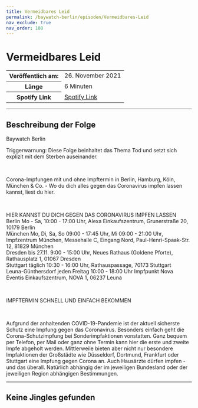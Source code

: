 ```yaml
---
title: Vermeidbares Leid
permalink: /baywatch-berlin/episoden/Vermeidbares-Leid
nav_exclude: true
nav_order: 108
---
```


# Vermeidbares Leid
<table class="resp-table dcf-table dcf-table-responsive dcf-table-bordered dcf-table-striped dcf-w-100%">
                    <tbody>
                        <tr>
                            <th scope="row">Veröffentlich am:</th>
                            <td data-label="Veröffentlich am:">26. November 2021</td>
                        </tr>
                        <tr>
                            <th scope="row">Länge </th>
                            <td data-label="Länge ">6 Minuten</td>
                        </tr><tr>
                                <th scope="row">Spotify Link</th>
                                <td data-label="Spotify Link"><a href="https://open.spotify.com/episode/44p5bBnpSmOsZeHp3kRQuY">Spotify Link</a></td>
                            </tr></tbody>
                </table>

***

## Beschreibung der Folge

<div>
Baywatch Berlin <br> <p>Triggerwarnung: Diese Folge beinhaltet das Thema Tod und setzt sich explizit mit dem Sterben auseinander.</p> <br> <p>Corona-Impfungen mit und ohne Impftermin in Berlin, Hamburg, Köln, München &amp; Co. - Wo du dich alles gegen das Coronavirus impfen lassen kannst, liest du hier.</p> <br> <p>HIER KANNST DU DICH GEGEN DAS CORONAVIRUS IMPFEN LASSEN <br> Berlin Mo - Sa, 10:00 - 17:00 Uhr, Alexa Einkaufszentrum, Grunerstraße 20, 10179 Berlin <br> München Mo, Di, Sa, So 09:00 - 17:45 Uhr, Mi 09:00 - 21:00 Uhr, Impfzentrum München, Messehalle C, Eingang Nord, Paul-Henri-Spaak-Str. 12, 81829 München <br> Dresden bis 27.11. 9:00 - 15:00 Uhr, Neues Rathaus (Goldene Pforte), Rathausplatz 1, 01067 Dresden <br> Stuttgart täglich 10:30 - 16:00 Uhr, Rathauspassage, 70173 Stuttgart <br> Leuna-Günthersdorf jeden Freitag 10:00 - 18:00 Uhr Impfpunkt Nova Eventis Einkaufszentrum, NOVA 1, 06237 Leuna</p> <br> <p>IMPFTERMIN SCHNELL UND EINFACH BEKOMMEN</p> <br> <p>Aufgrund der anhaltenden COVID-19-Pandemie ist der aktuell sicherste Schutz eine Impfung gegen das Coronavirus. Besonders einfach geht die Corona-Schutzimpfung bei Sonderimpfaktionen vonstatten. Ganz bequem per Telefon, per Mail oder ganz ohne Termin kann hier die erste und zweite Impfe abgeholt werden. Mittlerweile bieten aber nicht nur besondere Impfaktionen der Großstädte wie Düsseldorf, Dortmund, Frankfurt oder Stuttgart eine Impfung gegen Corona an. Auch Hausärzte dürfen impfen - und das überall. Natürlich abhängig der im jeweiligen Bundesland oder der jeweiligen Region abhängigen Bestimmungen.</p>  
</div>

***

## Keine Jingles gefunden
